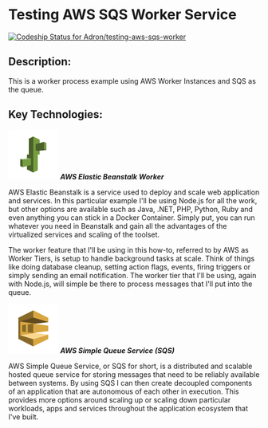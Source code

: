 # Testing AWS SQS Worker Service

[ ![Codeship Status for Adron/testing-aws-sqs-worker](https://www.codeship.io/projects/96a0a4d0-428f-0132-f5aa-0a753d0e967e/status)](https://www.codeship.io/projects/44472)

## Description:
This is a worker process example using AWS Worker Instances and SQS as the queue.
## Key Technologies:

![AWS Elastic Beanstalk Worker](https://raw.githubusercontent.com/Adron/testing-aws-sqs-worker/master/working-collateral/png/Deployment-&-Management_Elastic-Beanstalk_100x100.png)
***AWS Elastic Beanstalk Worker***

AWS Elastic Beanstalk is a service used to deploy and scale web application and services. In this particular example I'll be using Node.js for all the work, but other options are available such as Java, .NET, PHP, Python, Ruby and even anything you can stick in a Docker Container. Simply put, you can run whatever you need in Beanstalk and gain all the advantages of the virtualized services and scaling of the toolset.

The worker feature that I'll be using in this how-to, referred to by AWS as Worker Tiers, is setup to handle background tasks at scale. Think of things like doing database cleanup, setting action flags, events, firing triggers or simply sending an email notification. The worker tier that I'll be using, again with Node.js, will simple be there to process messages that I'll put into the queue.

![AWS Simple Queue Service (SQS)](https://raw.githubusercontent.com/Adron/testing-aws-sqs-worker/master/working-collateral/png/Amazon-SQS_100x100.png)
***AWS Simple Queue Service (SQS)***

AWS Simple Queue Service, or SQS for short, is a distributed and scalable hosted queue service for storing messages that need to be reliably available between systems. By using SQS I can then create decoupled components of an application that are autonomous of each other in execution. This provides more options around scaling up or scaling down particular workloads, apps and services throughout the application ecosystem that I've built.
